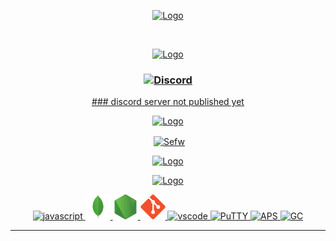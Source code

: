<a href="https://github.com/Se1w"><p align="center"><img src="https://i.ibb.co/YpStMrc/image.png" alt="Logo" width="900" height="10">

<br />
<p align="center">
  <a href="https://github.com/Se1w">
    <img src="https://i.ibb.co/Rzw871Q/grenn.png" alt="Logo" width="152" height="131">
  </a>


<h3 align="center"><a href="https://discord.gg/pFd82RR"><img alt="Discord" src="https://img.shields.io/discord/740116459627217003?color=brightgreen&label=My%20Discord%20Server&logo=LOGO&logoColor=brightgreen&style=for-the-badge"></h3>
<p align="center">
### discord server not published yet




<p align="center">
  <a href="https://www.buymeacoffee.com/Sefw">
    <img src="https://i.ibb.co/Fsf7xGv/button.png" alt="Logo" width="136.5" height="32.5">
  </a>


<p align="center">&nbsp;<a href="https://github.com/Se1w"><img align="center" src="https://github-readme-stats.vercel.app/api?username=Se1w&theme=vue&show_icons=true" alt="Sefw" /></p>
<p align="center"><a href="https://github.com/Se1w"><img src="https://i.ibb.co/YpStMrc/image.png" alt="Logo" width="900" height="10">
<p align="center"><a href="https://github.com/Se1w"><img src="https://i.ibb.co/177Fky2/TIU.png" alt="Logo" width="200" height="50">
<p align="center"><a href="https://github.com/Se1w"><img src="https://devicons.github.io/devicon/devicon.git/icons/javascript/javascript-original.svg" alt="javascript" width="40" height="40"/> 
<a href="https://github.com/Se1w"><img src="https://raw.githubusercontent.com/devicons/devicon/40cd6bc89a299dc50ac289f8e3b071d0dff49d9c/icons/mongodb/mongodb-original.svg" alt="mongodb" width="40" height="40"/> 
<a href="https://github.com/Se1w"><img src="https://raw.githubusercontent.com/devicons/devicon/40cd6bc89a299dc50ac289f8e3b071d0dff49d9c/icons/nodejs/nodejs-original.svg" alt="nodejs" width="40" height="40"/> 
<a href="https://github.com/Se1w"><img src="https://raw.githubusercontent.com/devicons/devicon/40cd6bc89a299dc50ac289f8e3b071d0dff49d9c/icons/git/git-original.svg" alt="git" width="40" height="40"/> 
<a href="https://github.com/Se1w"><img src="https://upload.wikimedia.org/wikipedia/commons/9/9a/Visual_Studio_Code_1.35_icon.svg" alt="vscode" width="40" height="40"/> 
<a href="https://github.com/Se1w"><img src="https://upload.wikimedia.org/wikipedia/commons/b/b6/PuTTY_icon_128px.png" alt="PuTTY" width="40" height="40"/> 
<a href="https://github.com/Se1w"><img src="https://www.photoshop.com/en/images/apps/photoshop.png" alt="APS" width="40" height="40"/> 
<a href="https://github.com/Se1w"><img src="https://i.ibb.co/RSysRkW/yellow-sky-google-chrome-installation-logo-removebg-preview.png" alt="GC" width="40" height="40"/> 

<hr>
